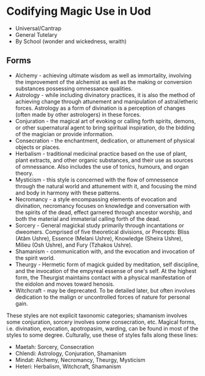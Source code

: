 # Codifying Magic Use in Uod

* Universal/Cantrap
* General Tutelary
* By School (wonder and wickedness, wraith)

## Forms

* Alchemy - achieving ultimate wisdom as well as immortality, involving the improvement of the alchemist as well as the making or conversion substances possessing omnessance qualities.
* Astrology - while including divinatory practices, it is also the method of achieving change through attunement and manipulation of astral/etheric forces. Astrology as a form of divination is a perception of changes (often made by other astrologers) in these forces.  
* Conjuration - the magical art of evoking or calling forth spirits, demons, or other supernatural agent to bring spiritual inspiration, do the bidding of the magician or provide information.  
* Consecration - the enchantment, dedication, or attunement of physical objects or places.  
* Herbalism - traditional medicinal practice based on the use of plant, plant extracts, and other organic substances, and their use as sources of omnessance. Also includes the use of tonics, humours, and organ theory. 
* Mysticism - this style is concerned with the flow of omnessence through the natural world and attunement with it, and focusing the mind and body in harmony with these patterns.  
* Necromancy - a style encompassing elements of evocation and divination, necromancy focuses on knowledge and conversation with the spirits of the dead, effect garnered through ancestor worship, and both the material and immaterial calling forth of the dead.  
* Sorcery - General magickal study primarily through incantations or dweomers. Comprised of five theoretical divisions, or Precepts: Bliss (Atâm Ushre), Essence (Melani Ushre), Knowledge (Sheira Ushre), Milieu (Osh Ushre), and Fury (Tzhakos Ushre).  
* Shamanism - communication with, and the evocation and invocation of the spirit world.  
* Theurgy - Hermetic form of magick guided by meditation, self discipline, and the invocation of the empyreal essense of one's self. At the highest form, the Theurgist maintains contact with a physical manifestation of the eidolon and moves toward henosis.  
* Witchcraft - may be deprecated.  To be detailed later, but often involves dedication to the malign or uncontrolled forces of nature for personal gain.  

These styles are not explicit taxonomic categories; shamanism involves some conjuration, sorcery involves some consecration, etc.  Magical forms, i.e. divination, evocation, apotropasim, warding, can be found in most of the styles to some degree.  Culturally, use these of styles falls along these lines:  
* Maetah: Sorcery, Consecration 
* Chlendi: Astrology, Conjuration, Shamanism 
* Mindat: Alchemy, Necromancy, Theurgy, Mysticism 
* Heteri: Herbalism, Witchcraft, Shamanism
